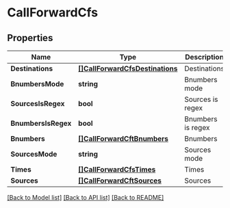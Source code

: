 # CallForwardCfs

## Properties

Name | Type | Description | Notes
------------ | ------------- | ------------- | -------------
**Destinations** | [**[]CallForwardCfsDestinations**](CallForward_cfs_destinations.md) | Destinations | 
**BnumbersMode** | **string** | Bnumbers mode | 
**SourcesIsRegex** | **bool** | Sources is regex | 
**BnumbersIsRegex** | **bool** | Bnumbers is regex | 
**Bnumbers** | [**[]CallForwardCftBnumbers**](CallForward_cft_bnumbers.md) | Bnumbers | 
**SourcesMode** | **string** | Sources mode | 
**Times** | [**[]CallForwardCfsTimes**](CallForward_cfs_times.md) | Times | 
**Sources** | [**[]CallForwardCftSources**](CallForward_cft_sources.md) | Sources | 

[[Back to Model list]](../README.md#documentation-for-models) [[Back to API list]](../README.md#documentation-for-api-endpoints) [[Back to README]](../README.md)


